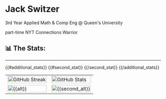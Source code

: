 # Jack Switzer

3rd Year Applied Math & Comp Eng @ Queen's University

part-time NYT Connections Warrior

## 📊 The Stats:
---
<table>
  <tr>
    <!-- GitHub Streak -->
    <td width="50%">
      <img width="100%" src="https://github-readme-streak-stats.herokuapp.com/?user={{username}}&theme={{theme}}" alt="GitHub Streak">
    </td>
    <!-- GitHub Stats -->
    <td width="50%">
      <img width="100%" src="https://github-readme-stats.vercel.app/api?username={{username}}&count_private={{count_private}}&show_icons={{show_icons}}&theme={{theme}}" alt="GitHub Stats">
    </td>
  </tr>
  {{#additional_stats}}
  <tr>
    <!-- Additional Stat 1 -->
    <td width="50%">
      <img width="100%" src="{{url}}" alt="{{alt}}">
    </td>
    <!-- Additional Stat 2 (Optional) -->
    {{#second_stat}}
    <td width="50%">
      <img width="100%" src="{{second_url}}" alt="{{second_alt}}">
    </td>
    {{/second_stat}}
  </tr>
  {{/additional_stats}}
</table>

